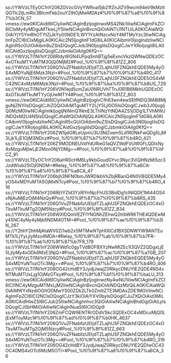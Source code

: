 ss://YWVzLTEyOC1nY206ZGVzcGVyYWRvai5jb21fZnJlZV9wcm94eV9kMzltQG11c2ljLmRlc3BlcmFkb2ouY29tOjMwMDAz#%f0%9f%87%a8%f0%9f%87%b3CN_57
vmess://ew0KICAidiI6ICIyIiwNCiAgInBzIjogInwxMS42Nk1iIiwNCiAgImFkZCI6ICIxMy4yMDguMTkwLjY5IiwNCiAgInBvcnQiOiAiNTU1NTUiLA0KICAiaWQiOiAiYjY5YmRhOTYtZjJkYy00NDE1LWY1YzAtNzcxNzY4MTMyYzc3IiwNCiAgImFpZCI6ICIxMjgiLA0KICAic2N5IjogImF1dG8iLA0KICAibmV0IjogIndzIiwNCiAgInR5cGUiOiAibm9uZSIsDQogICJob3N0IjogIiIsDQogICJwYXRoIjogIi8iLA0KICAidGxzIjogIiIsDQogICJzbmkiOiAiIg0KfQ==
ss://YWVzLTI1Ni1nY206RldyWGN4UFpqSnhBTjg5eExncVkzQWNwQDEzOC4xOTkuMTYuMTM3OjQ0MjM2#Pool_%f0%9f%8f%81ZZ_806
ss://YWVzLTI1Ni1nY206Q1VuZFNabllzUEtjdTZLajhUSFZNQkhEQDE5My4yOS4xMDYuNjE6Mzk3NzI=#Pool_%f0%9f%87%b7%f0%9f%87%b4RO_417
ss://YWVzLTI1Ni1nY206Q1VuZFNabllzUEtjdTZLajhUSFZNQkhEQDE5OS4xMC42NC4xMzM6Mzk3NzI=#Pool_%f0%9f%87%ba%f0%9f%87%b8US_729
ss://YWVzLTI1Ni1nY206V0N1ejd5cmZaU0NRUVhTTnJ0R1B6MkhUQDEzOC4xOTkuMTkuMTYyOjUwMTY4#Pool_%f0%9f%8f%81ZZ_803
vmess://ew0KICAidiI6ICIyIiwNCiAgInBzIjogIvCfh63wn4ewSEtfNDQ3MiB8MjguNjZNYiIsDQogICJhZGQiOiAiMTguMTY2LjY5LjI0OSIsDQogICJwb3J0IjogIjQ0MzM0IiwNCiAgImlkIjogIjNiNmQ1NmE3LThlNzYtNDA4ZS1jODg1LTVhMWJiNDQxM2U4NSIsDQogICJhaWQiOiAiNjQiLA0KICAic2N5IjogImF1dG8iLA0KICAibmV0IjogIndzIiwNCiAgInR5cGUiOiAibm9uZSIsDQogICJob3N0IjogIiIsDQogICJwYXRoIjogIi8iLA0KICAidGxzIjogIiIsDQogICJzbmkiOiAiIg0KfQ==
ss://YWVzLTI1Ni1nY206ZW5jdGRLeUpmU3U3NlZxem5Ld1R0NkFwQDg5LjM3Ljk1LjE1OjM3NDcz#Pool_%f0%9f%87%b7%f0%9f%87%b4RO_421
ss://YWVzLTI1Ni1nY206Z1lMODNEUVdYdURieG1aQVZWdFVUWGFLQDIxNy4xMzguMjIwLjE2Mzo0NjY0Mg==#Pool_%f0%9f%87%a8%f0%9f%87%bfCZ_91
ss://YWVzLTEyOC1nY206aHR0cHM6Ly9kbGoudGYvc3Nyc3ViQHNzMi5zc3JzdWIub25lOjI0NDM=#Relay_%f0%9f%87%a8%f0%9f%87%a6CA-%f0%9f%87%a8%f0%9f%87%a6CA_47
ss://YWVzLTI1Ni1nY206bjh3NFN0bmJWRDlkbVhZbjRBanQ4N0VBQDE5My4yOS4xMDYuMTA5OjMxNTcy#Pool_%f0%9f%87%b7%f0%9f%87%b4RO_416
ss://YWVzLTI1Ni1nY206REtYZld3YzRlYnNjcFhUS3BidDg1clNIQDE1Mi44OS4xNjAuMjEzOjM4NzQy#Pool_%f0%9f%87%b7%f0%9f%87%b8RS_435
ss://YWVzLTI1Ni1nY206Q1VuZFNabllzUEtjdTZLajhUSFZNQkhEQDEzOC4xOTkuMTkuMTg2OjM5Nzcy#Pool_%f0%9f%8f%81ZZ_834
ss://YWVzLTI1Ni1nY206WXlDQmVEZFlYNGNhZEhwQ2trbWRKTHE4QDEwMy45NC4yNy4yMjk6NDM4OTM=#Pool_%f0%9f%87%ae%f0%9f%87%b3IN_267
ss://Y2hhY2hhMjAtaWV0Zi1wb2x5MTMwNTpHIXlCd1BXSDNWYW9ANTEuMTk1LjYyLjIyMzo4MDA=#Relay_%f0%9f%87%ab%f0%9f%87%b7FR-%f0%9f%87%ab%f0%9f%87%b7FR_179
ss://YWVzLTI1Ni1nY206WWd1c0gyTVdBOFBXYzNwMlZEc1I3QVZ2QDgxLjE5LjIyMy4xODk6MzE3NjQ=#Pool_%f0%9f%87%ac%f0%9f%87%a7GB_207
ss://YWVzLTI1Ni1nY206Q1VuZFNabllzUEtjdTZLajhUSFZNQkhEQDE5My4yOS4xMDYuNTozOTc3Mg==#Pool_%f0%9f%87%b7%f0%9f%87%b4RO_406
ss://YWVzLTI1Ni1nY206OG42cHdBY3JydjJwajZ0RlkycDNUYlE2QDE4NS4xNTMuMTUxLjg1OjMzOTky#Pool_%f0%9f%87%b1%f0%9f%87%baLU_313
vmess://ew0KICAidiI6ICIyIiwNCiAgInBzIjogInwzNy4wNU1iIiwNCiAgImFkZCI6ICI1NC4yMzguMTMxLjM2IiwNCiAgInBvcnQiOiAiNDQzMzQiLA0KICAiaWQiOiAiMWYxNzdiOGItODMwYS00ZDk2LTk0ZmItZTE3MDAxZDE1MGViIiwNCiAgImFpZCI6ICI2NCIsDQogICJzY3kiOiAiYXV0byIsDQogICJuZXQiOiAid3MiLA0KICAidHlwZSI6ICJub25lIiwNCiAgImhvc3QiOiAiIiwNCiAgInBhdGgiOiAiLyIsDQogICJ0bHMiOiAiIiwNCiAgInNuaSI6ICIiDQp9
ss://YWVzLTI1Ni1nY206ZmFCQW9ENTRrODdVSkc3QDExOC4xMDcuMjQ0LjExMToyMzc1#%f0%9f%87%ad%f0%9f%87%b0HK_4637
ss://YWVzLTI1Ni1nY206Q1VuZFNabllzUEtjdTZLajhUSFZNQkhEQDEzOC4xOTkuMTkuMTg2OjM5Nzcy#Pool_%f0%9f%8f%81ZZ_663
ss://YWVzLTI1Ni1nY206Q1VuZFNabllzUEtjdTZLajhUSFZNQkhEQDE5My4yOS4xMDYuNTozOTc3Mg==#Pool_%f0%9f%87%b7%f0%9f%87%b4RO_319
ss://YWVzLTI1Ni1nY206OG42cHdBY3JydjJwajZ0RlkycDNUYlE2QDIwOC43OC40MS4xOTc6MzM5OTI=#Pool_%f0%9f%87%a8%f0%9f%87%a6CA_36

